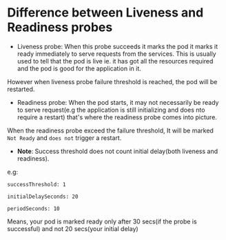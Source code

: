 # Difference between Liveness and Readiness probes

* Liveness probe: When this probe succeeds it marks the pod it marks it ready immediately to serve requests from the 
services. This is usually used to tell that the pod is live ie. it has got all the resources required and the pod is good 
for the application in it. 

However when liveness probe failure threshold is reached, the pod will be restarted.

* Readiness probe: When the pod starts, it may not necessarily be ready to serve request(e.g the application is still 
initializing and does nto require a restart) that's where the readiness probe comes into picture. 

When the readiness probe exceed the failure threshold, It will be marked `Not Ready` and `does not` trigger a restart.


* **Note**: Success threshold does not count initial delay(both liveness and readiness).
 
 e.g:
    
   
    successThreshold: 1
        
    initialDelaySeconds: 20
        
    periodSeconds: 10
   
    
 Means, your pod is marked ready only after 30 secs(if the probe is successful) and not 20 secs(your initial delay)
